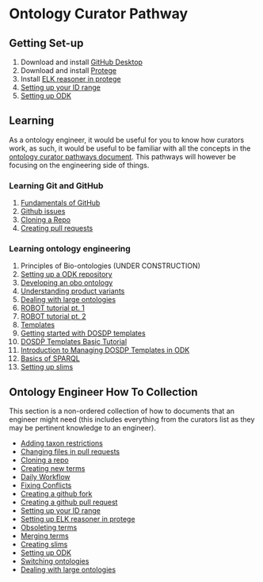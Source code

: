 # Ontology Curator Pathway

## Getting Set-up

1. Download and install [GitHub Desktop](https://desktop.github.com/)
2. Download and install [Protege](https://protege.stanford.edu/products.php)
3. Install [ELK reasoner in protege](../howto/installiong_elk_in_protege.md)
4. [Setting up your ID range](../howto/idrange.md)
5. [Setting up ODK](../howto/odk_setup.md)

## Learning

As a ontology engineer, it would be useful for you to know how curators work, as such, it would be useful to be familiar with all the concepts in the [ontology curator pathways document](../pathways/ontology_curator.md). This pathways will however be focusing on the engineering side of things.

### Learning Git and GitHub

1. [Fundamentals of GitHub](../tutorial/github_fundamentals.md)
2. [Github issues](../tutorial/github_issues.md)
3. [Cloning a Repo](../howto/clone_mondo_repo.md)
4. [Creating pull requests](../howto/github_create_pull_request.md)

### Learning ontology engineering
1. Principles of Bio-ontologies (UNDER CONSTRUCTION)
2. [Setting up a ODK repository](../tutorial/setting-up-project-odk.md)
3. [Developing an obo ontology](../lessons/developing_an_obo_ontology.md)
4. [Understanding product variants](../discussion/owl_formats_variants.md)
5. [Dealing with large ontologies](../howto/DealWithLargeOntologies.md)
6. [ROBOT tutorial pt. 1](../tutorial/robot_tutorial_1.md)
7. [ROBOT tutorial pt. 2](../tutorial/robot_tutorial_2.md)
8. [Templates](../lessons/templates_for_obo.md)
9. [Getting started with DOSDP templates](../tutorial/dosdp_overview.md)
10. [DOSDP Templates Basic Tutorial](../tutorial/dosdp_template.md)
11. [Introduction to Managing DOSDP Templates in ODK](../tutorial/dosdp-odk.md)
12. [Basics of SPARQL](../tutorial/sparql.md)
13. [Setting up slims](../howto/NewSlim.md)

## Ontology Engineer How To Collection
This section is a non-ordered collection of how to documents that an engineer might need (this includes everything from the curators list as they may be pertinent knowledge to an engineer).
- [Adding taxon restrictions](../howto/add_taxon_restrictions.md)
- [Changing files in pull requests](../howto/change_files_pull_request.md)
- [Cloning a repo](../howto/clone_mondo_repo.md)
- [Creating new terms](../howto/CreateNewTerm.md)
- [Daily Workflow](../howto/DailyWorkflow.md)
- [Fixing Conflicts](../howto/fixing-conflicts.md)
- [Creating a github fork](../howto/github_create_fork.md)
- [Creating a github pull request](../howto/github_create_pull_request.md)
- [Setting up your ID range](../howto/idrange.md)
- [Setting up ELK reasoner in protege](../howto/installiong_elk_in_protege.md)
- [Obsoleting terms](../howto/ObsoleteTerm.md)
- [Merging terms](../howto/MergeTerms.md)
- [Creating slims](../howto/NewSlim.md)
- [Setting up ODK](../howto/odk_setup.md)
- [Switching ontologies](../howto/switching_ontologies.md)
- [Dealing with large ontologies](../howto/DealWithLargeOntologies.md)
